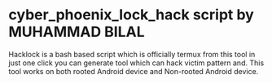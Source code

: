 # cyber_phoenix_lock_hack script by MUHAMMAD BILAL
Hacklock is a bash based script which is officially termux from this tool in just one click you can generate  tool which can hack victim pattern and. This tool works on both rooted Android device and Non-rooted Android device.
